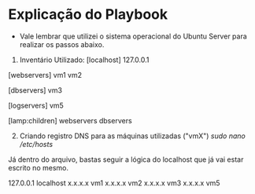 # Explicação do Playbook

* Vale lembrar que utilizei o sistema operacional do Ubuntu Server para realizar os passos abaixo.

1. Inventário Utilizado:
  [localhost]
 127.0.0.1
  
  [webservers]
 vm1
 vm2
  
  [dbservers]
 vm3
  
  [logservers]
 vm5

  [lamp:children]
 webservers
 dbservers

2. Criando registro DNS para as máquinas utilizadas ("vmX")
*sudo nano /etc/hosts*
  
Já dentro do arquivo, bastas seguir a lógica do localhost que já vai estar escrito no mesmo.
  
127.0.0.1 localhost
x.x.x.x vm1
x.x.x.x vm2
x.x.x.x vm3
x.x.x.x vm5
  
